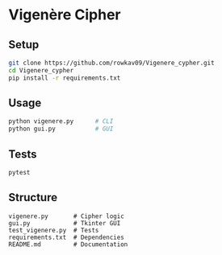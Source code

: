 # Vigenère Cipher

## Setup
```bash
git clone https://github.com/rowkav09/Vigenere_cypher.git
cd Vigenere_cypher
pip install -r requirements.txt
```

## Usage
```bash
python vigenere.py      # CLI
python gui.py           # GUI
```

## Tests
```bash
pytest
```

## Structure
```
vigenere.py       # Cipher logic
gui.py            # Tkinter GUI
test_vigenere.py  # Tests
requirements.txt  # Dependencies
README.md         # Documentation
```
